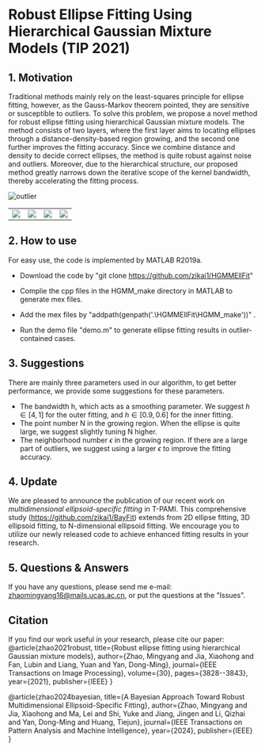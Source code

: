# Robust Ellipse Fitting Using Hierarchical Gaussian Mixture Models (TIP 2021)
## 1. Motivation
Traditional methods mainly rely on the least-squares principle for ellipse fitting, however, as the Gauss-Markov theorem pointed, they are sensitive or susceptible to outliers. To solve this problem, we propose a novel method for robust ellipse fitting using hierarchical Gaussian mixture models. The method consists of two layers, where the first layer aims to locating ellipses through a distance-density-based region growing, and the second one further improves the fitting accuracy. Since we combine distance and density to decide correct ellipses, the method is quite robust against noise and outliers. Moreover, due to the hierarchical structure, our proposed method greatly narrows down the iterative scope of the kernel bandwidth, thereby accelerating the fitting process.

![outlier](https://github.com/zikai1/HGMMEllFit/blob/main/outlier.png)

<table>
    <tr>
        <td ><center><img src="https://github.com/zikai1/HGMMEllFit/blob/main/eye.png"> </center></td>
        <td ><center><img src="https://github.com/zikai1/HGMMEllFit/blob/main/eyefit.png"> </center></td>
        <td ><center><img src="https://github.com/zikai1/HGMMEllFit/blob/main/fetal.png" > </center></td>
        <td ><center><img src="https://github.com/zikai1/HGMMEllFit/blob/main/fetal_fit.png"> </center></td>
    </tr>
</table>

## 2. How to use
For easy use, the code is implemented by MATLAB R2019a. 
- Download the code by 
"git clone https://github.com/zikai1/HGMMEllFit"

- Complie the cpp files in the HGMM_make directory in MATLAB to generate mex files. 

- Add the mex files by "addpath(genpath('.\HGMMEllFit\HGMM_make'))" .

- Run the demo file "demo.m" to generate ellipse fitting results in outlier-contained cases.

## 3. Suggestions
There are mainly three parameters used in our algorithm, to get better performance, we provide some suggestions for these parameters.
- The bandwidth h, which acts as a smoothing parameter. We suggest $h\in [4, 1]$ for the outer fitting, and $h\in [0.9, 0.6]$ for the inner fitting.
- The point number N in the growing region. When the ellipse is quite large, we suggest slightly tuning N higher.
- The neighborhood number $\epsilon$ in the growing region. If there are a large part of outliers, we suggest using a larger $\epsilon$ to improve the fitting accuracy.

## 4. Update
We are pleased to announce the publication of our recent work on *multidimensional ellipsoid-specific fitting* in T-PAMI. This comprehensive study (https://github.com/zikai1/BayFit) extends from 2D ellipse fitting, 3D ellipsoid fitting, to N-dimensional ellipsoid fitting. We encourage you to utilize our newly released code to achieve enhanced fitting results in your research.



## 5. Questions & Answers
If you have any questions, please send me e-mail: <zhaomingyang16@mails.ucas.ac.cn>,  or put the questions at the "Issues". 

## Citation
If you find our work useful in your research, please cite our paper:  
@article{zhao2021robust,
  title={Robust ellipse fitting using hierarchical Gaussian mixture models},
  author={Zhao, Mingyang and Jia, Xiaohong and Fan, Lubin and Liang, Yuan and Yan, Dong-Ming},
  journal={IEEE Transactions on Image Processing},
  volume={30},
  pages={3828--3843},
  year={2021},
  publisher={IEEE}
}


@article{zhao2024bayesian,
  title={A Bayesian Approach Toward Robust Multidimensional Ellipsoid-Specific Fitting},
  author={Zhao, Mingyang and Jia, Xiaohong and Ma, Lei and Shi, Yuke and Jiang, Jingen and Li, Qizhai and Yan, Dong-Ming and Huang, Tiejun},
  journal={IEEE Transactions on Pattern Analysis and Machine Intelligence},
  year={2024},
  publisher={IEEE}
}



